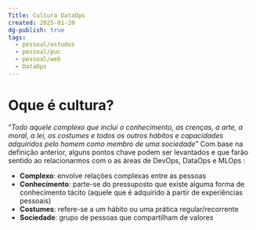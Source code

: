 ```yaml
---
Title: Cultura DataOps
created: 2025-01-20
dg-publish: true
tags:
  - pessoal/estudos
  - pessoal/puc
  - pessoal/web
  - DataOps
---
```

# Oque é cultura?
“_Todo aquele complexo que inclui o conhecimento, as crenças, a arte, a moral, a lei, os costumes e todos os outros hábitos e capacidades adquiridos pelo homem como membro de uma sociedade_”
Com base na definição anterior, alguns pontos chave podem ser levantados e que farão sentido ao relacionarmos com o as áreas de DevOps, DataOps e MLOps :
- **Complexo**: envolve relações complexas entre as pessoas
- **Conhecimento**: parte-se do pressuposto que existe alguma forma de conhecimento tácito (aquele que é adquirido à partir de experiências pessoais)
- **Costumes**: refere-se a um hábito ou uma prática regular/recorrente
- **Sociedade**: grupo de pessoas que compartilham de valores
